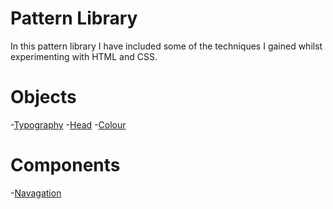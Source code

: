Pattern Library
===============
In this pattern library I have included some of the techniques I gained whilst experimenting with HTML and CSS.



Objects
=======
-[Typography](https://caitlincrowe01.github.io/pattern_library/objects/typography.html)
-[Head](https://caitlincrowe01.github.io/pattern_library/head.html)
-[Colour](https://caitlincrowe01.github.io/pattern_library/colour.html) 

Components
==========
-[Navagation](https://caitlincrowe01.github.io/pattern_library/nav.html)